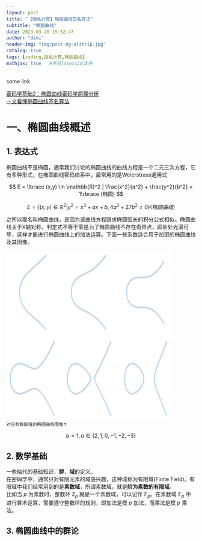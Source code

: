 ```yaml
---
layout: post
title: "【隐私计算】椭圆曲线签名算法"
subtitle: "椭圆曲线"
date: 2023-03-20 15:52:47
author: "dimi"
header-img: "img/post-bg-alitrip.jpg"
catalog: true
tags: [coding,隐私计算,椭圆曲线]
mathjax: true   #开启latex公式支持
---
```


some link

[密码学基础2：椭圆曲线密码学原理分析](http://events.jianshu.io/p/3b810faff3ba)  
[一文看懂椭圆曲线签名算法](https://zhuanlan.zhihu.com/p/455030060?utm_id=0)


# 一、椭圆曲线概述

## 1. 表达式
椭圆曲线不是椭圆，通常我们讨论的椭圆曲线的曲线方程是一个二元三次方程，它有多种形式，在椭圆曲线密码体系中，最常用的是Weierstrass通用式  

$$
E = \lbrace (x,y) \in \mathbb{R}^2 | \frac{x^2}{a^2} + \frac{y^2}{b^2} = 1\rbrace (椭圆)
$$

$$
E = \lbrace (x,y) \in \mathbb{R}^2 | y^2 = x^3 + ax + b, 4a^3 + 27b^2 \neq 0\rbrace (椭圆曲线)
$$

之所以取名叫椭圆曲线，是因为该曲线方程跟求椭圆弧长的积分公式相似。椭圆曲线关于X轴对称，判定式不等于零是为了椭圆曲线不存在奇异点，即处处光滑可导，这样才能进行椭圆曲线上的加法运算。下面一些系数适合用于加密的椭圆曲线及其图像。

![椭圆曲线图像](/img/in-post/privacyCompute/EDCH_img.png)  
<small class="img-hint">对应参数取值的椭圆曲线图像↑</small>

$$
b = 1, a \in \lbrace 2,1,0,-1,-2,-3 \rbrace
$$

## 2. 数学基础

一些抽代的基础知识，**群**，**域**的定义。  
在密码学中，通常只对有限元素的域感兴趣，这种域称为有限域(Finite Field)。有限域中我们经常用到的是**素数域**，所谓素数域，就是**阶为素数的有限域**。  
比如当 $p$ 为素数时，整数环 $\mathbb{Z}_p$ 就是一个素数域，可以记作 $\mathbb{F}_p$。在素数域 $\mathbb{F}_p$ 中进行算术运算，需要遵守整数环的规则，即加法是模 $p$ 加法，而乘法是模 $p$ 乘法。

## 3. 椭圆曲线中的群论

